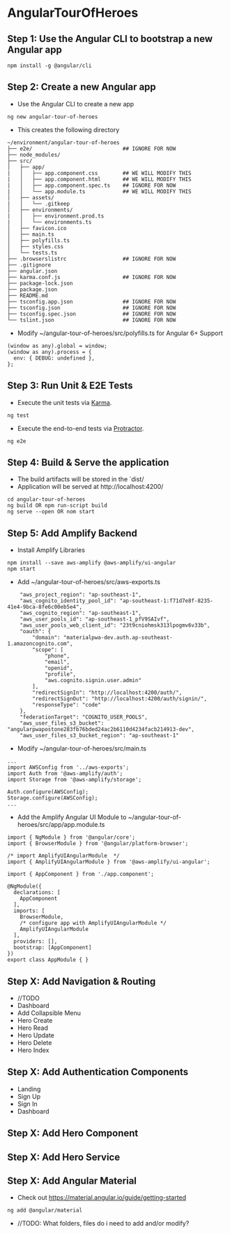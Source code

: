 # AngularTourOfHeroes

## Step 1: Use the Angular CLI to bootstrap a new Angular app
```
npm install -g @angular/cli
```

## Step 2: Create a new Angular app
- Use the Angular CLI to create a new app
```
ng new angular-tour-of-heroes
```

- This creates the following directory
```
~/environment/angular-tour-of-heroes
├── e2e/                             ## IGNORE FOR NOW
├── node_modules/
├── src/
│   ├── app/
|   │   ├── app.component.css        ## WE WILL MODIFY THIS
|   │   ├── app.component.html       ## WE WILL MODIFY THIS
|   │   ├── app.component.spec.ts    ## IGNORE FOR NOW
|   │   └── app.module.ts            ## WE WILL MODIFY THIS
│   ├── assets/
|   │   └── .gitkeep
│   ├── environments/
|   │   ├── environment.prod.ts
|   │   └── environments.ts
│   ├── favicon.ico
│   ├── main.ts
│   ├── polyfills.ts
│   ├── styles.css
│   └── tests.ts
├── .browserslistrc                  ## IGNORE FOR NOW
├── .gitignore
├── angular.json
├── karma.conf.js                    ## IGNORE FOR NOW
├── package-lock.json     
├── package.json
├── README.md
├── tsconfig.app.json                ## IGNORE FOR NOW
├── tsconfig.json                    ## IGNORE FOR NOW
├── tsconfig.spec.json               ## IGNORE FOR NOW
└── tslint.json                      ## IGNORE FOR NOW
```

- Modify ~/angular-tour-of-heroes/src/polyfills.ts for Angular 6+ Support
```
(window as any).global = window;
(window as any).process = {
  env: { DEBUG: undefined },
};
```

## Step 3: Run Unit & E2E Tests
- Execute the unit tests via [Karma](https://karma-runner.github.io).
```
ng test
```

- Execute the end-to-end tests via [Protractor](http://www.protractortest.org/).
```
ng e2e
```

## Step 4: Build & Serve the application
- The build artifacts will be stored in the `dist/
- Application will be served at http://localhost:4200/
```
cd angular-tour-of-heroes
ng build OR npm run-script build
ng serve --open OR nom start
```

## Step 5: Add Amplify Backend
- Install Amplify Libraries
```
npm install --save aws-amplify @aws-amplify/ui-angular
npm start
```

- Add ~/angular-tour-of-heroes/src/aws-exports.ts
```
    "aws_project_region": "ap-southeast-1",
    "aws_cognito_identity_pool_id": "ap-southeast-1:f71d7e8f-8235-41e4-9bca-8fe6c00eb5e4",
    "aws_cognito_region": "ap-southeast-1",
    "aws_user_pools_id": "ap-southeast-1_pfV9SAIvf",
    "aws_user_pools_web_client_id": "23t9cniohmsk313lpogmv6v33b",
    "oauth": {
        "domain": "materialpwa-dev.auth.ap-southeast-1.amazoncognito.com",
        "scope": [
            "phone",
            "email",
            "openid",
            "profile",
            "aws.cognito.signin.user.admin"
        ],
        "redirectSignIn": "http://localhost:4200/auth/",
        "redirectSignOut": "http://localhost:4200/auth/signin/",
        "responseType": "code"
    },
    "federationTarget": "COGNITO_USER_POOLS",
    "aws_user_files_s3_bucket": "angularpwapostone283fb76bded24ac2b6110d4234facb214913-dev",
    "aws_user_files_s3_bucket_region": "ap-southeast-1"
```

- Modify ~/angular-tour-of-heroes/src/main.ts
```
...
import AWSConfig from '../aws-exports';
import Auth from '@aws-amplify/auth';
import Storage from '@aws-amplify/storage';

Auth.configure(AWSConfig);
Storage.configure(AWSConfig);
...
```

- Add the Amplify Angular UI Module to ~/angular-tour-of-heroes/src/app/app.module.ts
```
import { NgModule } from '@angular/core';
import { BrowserModule } from '@angular/platform-browser';

/* import AmplifyUIAngularModule  */
import { AmplifyUIAngularModule } from '@aws-amplify/ui-angular';

import { AppComponent } from './app.component';

@NgModule({
  declarations: [
    AppComponent
  ],
  imports: [
    BrowserModule,
    /* configure app with AmplifyUIAngularModule */
    AmplifyUIAngularModule    
  ],
  providers: [],
  bootstrap: [AppComponent]
})
export class AppModule { }
```







## Step X: Add Navigation & Routing

- //TODO
- Dashboard
- Add Collapsible Menu
- Hero Create
- Hero Read
- Hero Update
- Hero Delete
- Hero Index



## Step X: Add Authentication Components
- Landing
- Sign Up
- Sign In
- Dashboard

## Step X: Add Hero Component

## Step X: Add Hero Service

## Step X: Add Angular Material
- Check out https://material.angular.io/guide/getting-started
```
ng add @angular/material
```

- //TODO: What folders, files do i need to add and/or modify?